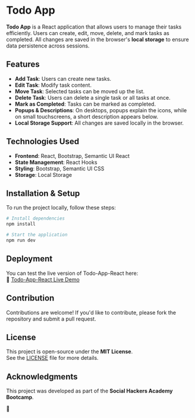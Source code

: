 # Todo App

**Todo App** is a React application that allows users to manage their tasks efficiently. Users can create, edit, move, delete, and mark tasks as completed. All changes are saved in the browser's **local storage** to ensure data persistence across sessions.

## Features
- **Add Task**: Users can create new tasks.
- **Edit Task**: Modify task content.
- **Move Task**: Selected tasks can be moved up the list.
- **Delete Task**: Users can delete a single task or all tasks at once.
- **Mark as Completed**: Tasks can be marked as completed.
- **Popups & Descriptions**: On desktops, popups explain the icons, while on small touchscreens, a short description appears below.
- **Local Storage Support**: All changes are saved locally in the browser.

## Technologies Used
- **Frontend**: React, Bootstrap, Semantic UI React
- **State Management**: React Hooks
- **Styling**: Bootstrap, Semantic UI CSS
- **Storage**: Local Storage

## Installation & Setup
To run the project locally, follow these steps:

```sh
# Install dependencies
npm install 

# Start the application
npm run dev
```

## Deployment  
You can test the live version of Todo-App-React here:  
🔗 [Todo-App-React Live Demo](https://todo-react-katsakos.netlify.app/)

## Contribution
Contributions are welcome! If you'd like to contribute, please fork the repository and submit a pull request.

## License
This project is open-source under the **MIT License**.  
See the [LICENSE](./LICENSE) file for more details.

## Acknowledgments
This project was developed as part of the **Social Hackers Academy Bootcamp**.

🦖
